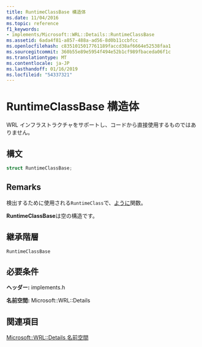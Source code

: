 ```yaml
---
title: RuntimeClassBase 構造体
ms.date: 11/04/2016
ms.topic: reference
f1_keywords:
- implements/Microsoft::WRL::Details::RuntimeClassBase
ms.assetid: 6ada4f81-a857-488a-ad56-8d0b11ccbfcc
ms.openlocfilehash: c8351015017761189faccd38af6664e52538faa1
ms.sourcegitcommit: 360b55e89e5954f494e52b1cf989fbaceda06f1c
ms.translationtype: MT
ms.contentlocale: ja-JP
ms.lasthandoff: 01/16/2019
ms.locfileid: "54337321"
---
```

# <a name="runtimeclassbase-structure"></a>RuntimeClassBase 構造体

WRL インフラストラクチャをサポートし、コードから直接使用するものではありません。

## <a name="syntax"></a>構文

```cpp
struct RuntimeClassBase;
```

## <a name="remarks"></a>Remarks

検出するために使用される`RuntimeClass`で、[ように](make-function.md)関数。

**RuntimeClassBase**は空の構造です。

## <a name="inheritance-hierarchy"></a>継承階層

`RuntimeClassBase`

## <a name="requirements"></a>必要条件

**ヘッダー:** implements.h

**名前空間:** Microsoft::WRL::Details

## <a name="see-also"></a>関連項目

[Microsoft::WRL::Details 名前空間](microsoft-wrl-details-namespace.md)